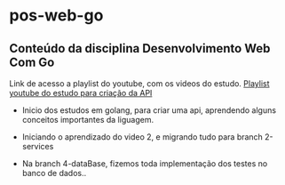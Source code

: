 # pos-web-go

## Conteúdo da disciplina Desenvolvimento Web Com Go

Link de acesso a playlist do youtube, com os videos do estudo.
[Playlist youtube do estudo para criação da API][playlist]

- Inicio dos estudos em golang, para criar uma api, aprendendo alguns conceitos importantes da liguagem.

- Iniciando o aprendizado do video 2, e migrando tudo para branch 2-services

[playlist]: https://www.youtube.com/playlist?list=PL0qudqr7_CuStQUsf2vtHXMxOp5gl_ENc

- Na branch 4-dataBase, fizemos toda implementação dos testes no banco de dados..
